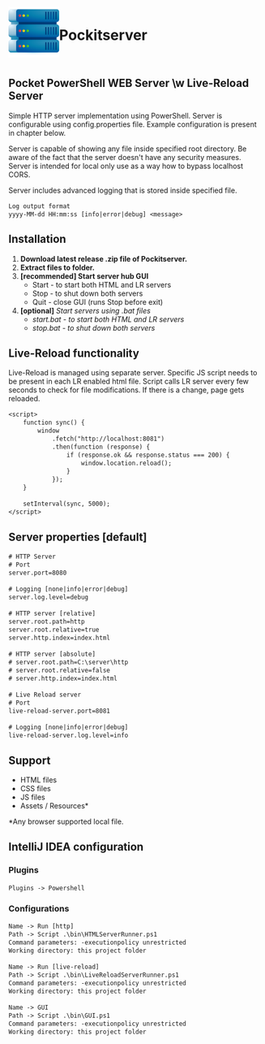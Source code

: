 <img align="left" width="100" height="100" src="icon.png">

<h1 style="border-bottom: 0;">Pockitserver</h1>

<br>

## Pocket PowerShell WEB Server \w Live-Reload Server
Simple HTTP server implementation using PowerShell.
Server is configurable using config.properties file.
Example configuration is present in chapter below.

Server is capable of showing any file inside specified root directory.
Be aware of the fact that the server doesn't have any security measures.
Server is intended for local only use as a way how to bypass localhost CORS.

Server includes advanced logging that is stored inside specified file.

```
Log output format
yyyy-MM-dd HH:mm:ss [info|error|debug] <message>
```

## Installation

1. **Download latest release .zip file of Pockitserver.**
2. **Extract files to folder.**
3. **[recommended] Start server hub GUI**
    - Start - to start both HTML and LR servers
    - Stop - to shut down both servers
    - Quit - close GUI (runs Stop before exit)
3. **[optional]** *Start servers using .bat files*
    - *start.bat - to start both HTML and LR servers*
    - *stop.bat - to shut down both servers*

## Live-Reload functionality

Live-Reload is managed using separate server.
Specific JS script needs to be present in each LR enabled html file.
Script calls LR server every few seconds to check for file modifications.
If there is a change, page gets reloaded.

```
<script>
    function sync() {
        window
            .fetch("http://localhost:8081")
            .then(function (response) {
                if (response.ok && response.status === 200) {
                    window.location.reload();
                }
            });
    }

    setInterval(sync, 5000);
</script>
```

## Server properties [default]

```
# HTTP Server
# Port
server.port=8080

# Logging [none|info|error|debug]
server.log.level=debug

# HTTP server [relative]
server.root.path=http
server.root.relative=true
server.http.index=index.html

# HTTP server [absolute]
# server.root.path=C:\server\http
# server.root.relative=false
# server.http.index=index.html

# Live Reload server
# Port
live-reload-server.port=8081

# Logging [none|info|error|debug]
live-reload-server.log.level=info
```

## Support

- HTML files
- CSS files
- JS files
- Assets / Resources*

*Any browser supported local file.

## IntelliJ IDEA configuration

### Plugins

```
Plugins -> Powershell
```

### Configurations

```
Name -> Run [http]
Path -> Script .\bin\HTMLServerRunner.ps1
Command parameters: -executionpolicy unrestricted
Working directory: this project folder

Name -> Run [live-reload]
Path -> Script .\bin\LiveReloadServerRunner.ps1
Command parameters: -executionpolicy unrestricted
Working directory: this project folder

Name -> GUI
Path -> Script .\bin\GUI.ps1
Command parameters: -executionpolicy unrestricted
Working directory: this project folder
```

